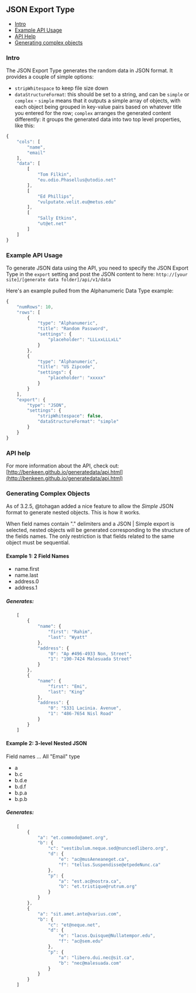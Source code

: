 ## JSON Export Type

- [Intro](#intro)
- [Example API Usage](#example-api-usage)
- [API Help](#api-help)
- [Generating complex objects](#generating-complex-objects)



### Intro
 
The JSON Export Type generates the random data in JSON format. It provides a couple of simple options:

- `stripWhitespace` to keep file size down 
- `dataStructureFormat`: this should be set to a string, and can be `simple` or `complex` - `simple` means that it 
outputs a simple array of objects, with each object being grouped in key-value pairs based on whatever title you entered
for the row; `complex` arranges the generated content differently: it groups the generated data into two top level 
properties, like this:

```javascript
{
	"cols": [
		"name",
		"email"
	],
	"data": [
		[
		    "Tom Filkin",
			"eu.odio.Phasellus@utodio.net"
		],
		[
		    "Ed Phillips",
			"vulputate.velit.eu@metus.edu"
		],
		[
		    "Sally Etkins",
			"ut@et.net"
		]
	]
}
```


### Example API Usage

To generate JSON data using the API, you need to specify the JSON Export Type in the `export` setting and post the 
JSON content to here: 
`http://[your site]/[generate data folder]/api/v1/data`

Here's an example pulled from the Alphanumeric Data Type example:

```javascript
{
    "numRows": 10,
    "rows": [
        {
            "type": "Alphanumeric",
            "title": "Random Password",
            "settings": {
                "placeholder": "LLLxxLLLxLL"
            }
        },
        {
            "type": "Alphanumeric",
            "title": "US Zipcode",
            "settings": {
                "placeholder": "xxxxx"
            }
        }
    ],
    "export": {
        "type": "JSON",
        "settings": {
            "stripWhitespace": false,
            "dataStructureFormat": "simple"
        }
    }
}
```

### API help

For more information about the API, check out:
[http://benkeen.github.io/generatedata/api.html](http://benkeen.github.io/generatedata/api.html)


### Generating Complex Objects

As of 3.2.5, @tohagan added a nice feature to allow the *Simple* JSON format to generate nested objects. This is how 
it works.

When field names contain "." delimiters and a JSON | Simple export is selected, nested objects will be 
generated corresponding to the structure of the fields names.  The only restriction is that fields related to the same 
object must be sequential.


#### Example 1: 2 Field Names

- name.first
- name.last
- address.0 
- address.1

##### Generates:

```javascript
	[
		{
			"name": {
				"first": "Rahim",
				"last": "Wyatt"
			},
			"address": {
				"0": "Ap #496-4933 Non, Street",
				"1": "190-7424 Malesuada Street"
			}
		},
		{
			"name": {
				"first": "Emi",
				"last": "King"
			},
			"address": {
				"0": "5331 Lacinia. Avenue",
				"1": "486-7654 Nisl Road"
			}
		}
	]
```

#### Example 2: 3-level Nested JSON 

Field names ... All "Email" type

- a
- b.c
- b.d.e
- b.d.f
- b.p.a
- b.p.b


##### Generates:

```javascript
	[
		{
			"a": "et.commodo@amet.org",
			"b": {
				"c": "vestibulum.neque.sed@nuncsedlibero.org",
				"d": {
					"e": "ac@musAeneaneget.ca",
					"f": "tellus.Suspendisse@etpedeNunc.ca"
				},
				"p": {
					"a": "est.ac@nostra.ca",
					"b": "et.tristique@rutrum.org"
				}
			}
		},
		{
			"a": "sit.amet.ante@varius.com",
			"b": {
				"c": "et@neque.net",
				"d": {
					"e": "lacus.Quisque@Nullatempor.edu",
					"f": "ac@sem.edu"
				},
				"p": {
					"a": "libero.dui.nec@sit.ca",
					"b": "nec@malesuada.com"
				}
			}
		}
	]
```


